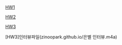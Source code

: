 
[HW1](https://zinoopark.github.io/[HCI]hw1.hwp)


[HW2](https://zinoopark.github.io/[HCI]hw2_2016320271_박진우.hwp)



[HW3](https://zinoopark.github.io/[hci]2016320271박진우hw3-1.docx)


[HW3]인터뷰파일(zinoopark.github.io/은별 인터뷰.m4a)
